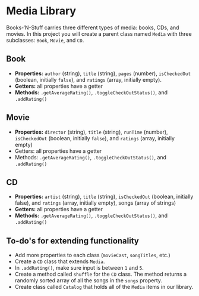 # Media Library

Books-‘N-Stuff carries three different types of media: books, CDs, and movies. In this project you will create a parent class named `Media` with three subclasses: `Book`, `Movie`, and `CD`.

## Book

- **Properties:** `author` (string), `title` (string), `pages` (number), `isCheckedOut` (boolean, initially `false`), and `ratings` (array, initially empty).
- **Getters:** all properties have a getter
- **Methods:** `.getAverageRating()`, `.toggleCheckOutStatus()`, and `.addRating()`

## Movie

- **Properties:** `director` (string), `title` (string), `runTime` (number), `isCheckedOut` (boolean, initially `false`), and `ratings` (array, initially empty)
- Getters: all properties have a getter
- Methods: `.getAverageRating()`, `.toggleCheckOutStatus()`, and `.addRating()`

## CD

- **Properties:** `artist` (string), `title` (string), `isCheckedOut` (boolean, initially false), and `ratings` (array, initially empty), songs (array of strings)
- **Getters:** all properties have a getter
- **Methods:** `.getAverageRating()`, `.toggleCheckOutStatus()`, and `.addRating()`

## To-do's for extending functionality

- Add more properties to each class (`movieCast`, `songTitles`, etc.)
- Create a `CD` class that extends `Media`.
- In `.addRating()`, make sure input is between `1` and `5`.
- Create a method called `shuffle` for the `CD` class. The method returns a randomly sorted array of all the songs in the `songs` property.
- Create class called `Catalog` that holds all of the `Media` items in our library.
